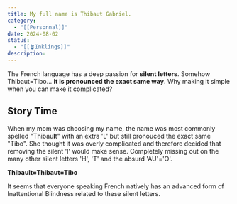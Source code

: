 ```yaml
---
title: My full name is Thibaut Gabriel.
category:
  - "[[Personnal]]"
date: 2024-08-02
status:
  - "[[🪴Inklings]]"
description: 
---
```

The French language has a deep passion for **silent letters**. Somehow Thibaut=Tibo... **it is pronounced the exact same way**. Why making it simple when you can make it complicated?

## Story Time

When my mom was choosing my name, the name was most commonly spelled "Thibau**l**t" with an extra 'L' but still pronouced the exact same "Tibo". She thought it was overly complicated and therefore decided that removing the silent 'l' would make sense. Completely missing out on the many other silent letters 'H', 'T' and the absurd 'AU'='O'.

**Thibault=Thibaut=Tibo**

It seems that everyone speaking French natively has an advanced form of Inattentional Blindness related to these silent letters.